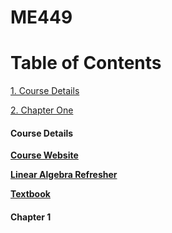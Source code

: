 # ME449

# Table of Contents  

[1. Course Details](#logistics)

[2. Chapter One](#chapter_one)

#### Course Details <a name="logistics" />
**[Course Website](https://hades.mech.northwestern.edu//index.php/ME_449_Robotic_Manipulation)**

**[Linear Algebra Refresher](https://hades.mech.northwestern.edu/images/c/c8/AppendixE-linear-algebra-review-Dec20-2019.pdf)**

**[Textbook](https://hades.mech.northwestern.edu/images/0/0c/MR-tablet-v2.pdf)**

#### Chapter 1 <a name="chapter_one" />
